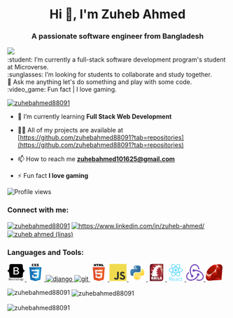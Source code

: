 <h1 align="center">Hi 👋, I'm Zuheb Ahmed</h1>
<h3 align="center">A passionate software engineer from Bangladesh</h3>
<img src="https://media.giphy.com/media/qgQUggAC3Pfv687qPC/giphy.gif" hight="1000" width="1500"><br>:student: I’m currently a full-stack software development program's student at Microverse.<br>:sunglasses: I’m looking for students to collaborate and study together.<br>💬 Ask me anything let's do something and play with some code.<br>:video_game: Fun fact | I love gaming.

<p align="left"> <a href="https://github.com/ryo-ma/github-profile-trophy"><img src="https://github-profile-trophy.vercel.app/?username=zuhebahmed88091" alt="zuhebahmed88091" /></a> </p>

- 🌱 I’m currently learning **Full Stack Web Development**

- 👨‍💻 All of my projects are available at [https://github.com/zuhebahmed88091?tab=repositories](https://github.com/zuhebahmed88091?tab=repositories)

- 📫 How to reach me **zuhebahmed101625@gmail.com**

- ⚡ Fun fact **I love gaming**

![Profile views](https://gpvc.arturio.dev/zuhebahmed88091)

<h3 align="left">Connect with me:</h3>
<p align="left">
<a href="https://twitter.com/ZuhebAhmed88091" target="blank"><img align="center" src="https://raw.githubusercontent.com/rahuldkjain/github-profile-readme-generator/master/src/images/icons/Social/twitter.svg" alt="zuhebahmed88091" height="30" width="40" /></a>
<a href="https://www.linkedin.com/in/zuheb-ahmed/" target="blank"><img align="center" src="https://raw.githubusercontent.com/rahuldkjain/github-profile-readme-generator/master/src/images/icons/Social/linked-in-alt.svg" alt="https://www.linkedin.com/in/zuheb-ahmed/" height="30" width="40" /></a>
<a href="https://www.facebook.com/ahmed.zuheb" target="blank"><img align="center" src="https://raw.githubusercontent.com/rahuldkjain/github-profile-readme-generator/master/src/images/icons/Social/facebook.svg" alt="zuheb ahmed (linas)" height="30" width="40" /></a>
</p>

<h3 align="left">Languages and Tools:</h3>
<p align="left"> <a href="https://getbootstrap.com" target="_blank" rel="noreferrer"> <img src="https://raw.githubusercontent.com/devicons/devicon/master/icons/bootstrap/bootstrap-plain-wordmark.svg" alt="bootstrap" width="40" height="40"/> </a> <a href="https://www.w3schools.com/css/" target="_blank" rel="noreferrer"> <img src="https://raw.githubusercontent.com/devicons/devicon/master/icons/css3/css3-original-wordmark.svg" alt="css3" width="40" height="40"/> </a> <a href="https://www.djangoproject.com/" target="_blank" rel="noreferrer"> <img src="https://cdn.worldvectorlogo.com/logos/django.svg" alt="django" width="40" height="40"/> </a> <a href="https://git-scm.com/" target="_blank" rel="noreferrer"> <img src="https://www.vectorlogo.zone/logos/git-scm/git-scm-icon.svg" alt="git" width="40" height="40"/> </a> <a href="https://www.w3.org/html/" target="_blank" rel="noreferrer"> <img src="https://raw.githubusercontent.com/devicons/devicon/master/icons/html5/html5-original-wordmark.svg" alt="html5" width="40" height="40"/> </a> <a href="https://developer.mozilla.org/en-US/docs/Web/JavaScript" target="_blank" rel="noreferrer"> <img src="https://raw.githubusercontent.com/devicons/devicon/master/icons/javascript/javascript-original.svg" alt="javascript" width="40" height="40"/> </a> <a href="https://www.python.org" target="_blank" rel="noreferrer"> <img src="https://raw.githubusercontent.com/devicons/devicon/master/icons/python/python-original.svg" alt="python" width="40" height="40"/> </a> <a href="https://rubyonrails.org" target="_blank" rel="noreferrer"> <img src="https://raw.githubusercontent.com/devicons/devicon/master/icons/rails/rails-original-wordmark.svg" alt="rails" width="40" height="40"/> </a> <a href="https://reactjs.org/" target="_blank" rel="noreferrer"> <img src="https://raw.githubusercontent.com/devicons/devicon/master/icons/react/react-original-wordmark.svg" alt="react" width="40" height="40"/> </a> <a href="https://redux.js.org" target="_blank" rel="noreferrer"> <img src="https://raw.githubusercontent.com/devicons/devicon/master/icons/redux/redux-original.svg" alt="redux" width="40" height="40"/> </a> <a href="https://www.ruby-lang.org/en/" target="_blank" rel="noreferrer"> <img src="https://raw.githubusercontent.com/devicons/devicon/master/icons/ruby/ruby-original.svg" alt="ruby" width="40" height="40"/> </a> </p>

<p><img align="left" src="https://github-readme-stats.vercel.app/api/top-langs?username=zuhebahmed88091&show_icons=true&locale=en&layout=compact" alt="zuhebahmed88091" /></p>

<p>&nbsp;<img align="center" src="https://github-readme-stats.vercel.app/api?username=zuhebahmed88091&show_icons=true&locale=en" alt="zuhebahmed88091" /></p>

<p><img align="center" src="https://github-readme-streak-stats.herokuapp.com/?user=zuhebahmed88091&" alt="zuhebahmed88091" /></p>
